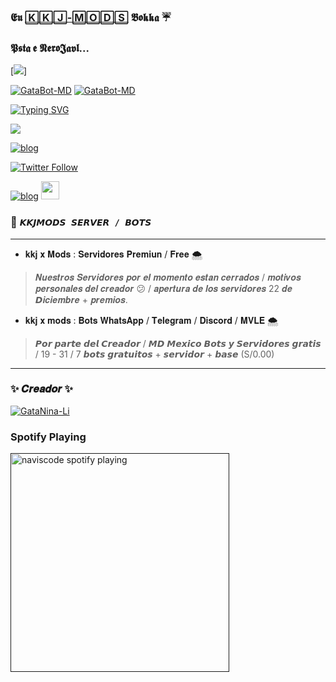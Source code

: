 ### 𝕰𝖚 [🄺🄺🄹-🄼🄾🄳🅂][website] 𝕭𝖔𝖐𝖐𝖆 ☔
### 𝕻𝖘𝖙𝖆 𝖊 𝕹𝖊𝖗𝖔𝕵𝖆𝖛𝖑...
[<img src="https://media.tenor.com/eGVTh8vKAEAAAAAC/itachi.gif">]

[website]:https://www.instagram.com/nero.javl/

<p align="center">
</p>
<a href="#"><img title="GataBot-MD" src="https://img.shields.io/badge/kkjmos eu su opinion vale oro para mi-red?colorA=%&colorBF77F48FF=%F77F48FF&style=for-the-badge"></a> 
<a href="#"><img title="GataBot-MD" src="https://img.shields.io/badge/comunicate conmigo a travez de las siguientes redes-red?colorA=%F77F48FF&colorB=%F77F48FF&style=for-the-badge">
</a>

[![Typing SVG](http://readme-typing-svg.herokuapp.com?font=Fira+Code&weight=100&size=11&pause=435&color=34F6F7&width=435&lines=Redes+de+JAVL+X+KKJ+MODS+%F0%9F%8C%88%E2%9C%A8)](https://git.io/typing-svg)

<a href="https://www.instagram.com/nero.javl/" target="_blank"><img src="https://img.shields.io/badge/-Instagram-%23E4405F?style=for-the-badge&logo=instagram&logoColor=white" target="_blank"></a>


[![blog](https://img.shields.io/badge/YouTube-FF0000?style=for-the-badge&logo=youtube&logoColor=white)
](https://www.youtube.com/@user-it8wp6yl6z)


[![Twitter Follow](https://img.shields.io/twitter/follow/NeroJavl?color=1DA1F2&label=NeroJavl&logo=Twitter&style=for-the-badge)](https://twitter.com/NeroJavl)


	
[![blog](https://img.shields.io/badge/Nero-Wiii-25D366?style=for-the-badge&logo=whatsapp&logoColor=white 
)](https://wa.me/51914595625) <a href="https://api.whatsapp.com/send/?phone=51914595625"> <img src="https://upload.wikimedia.org/wikipedia/commons/thumb/1/19/WhatsApp_logo-color-vertical.svg/1200px-WhatsApp_logo-color-vertical.svg.png" height="29px">

</a>

### 🍒 ```𝙆𝙆𝙅𝙈𝙊𝘿𝙎 𝙎𝙀𝙍𝙑𝙀𝙍 / 𝘽𝙊𝙏𝙎```
-----
* 𝐤𝐤𝐣 𝐱 𝐌𝐨𝐝𝐬 : 𝐒𝐞𝐫𝐯𝐢𝐝𝐨𝐫𝐞𝐬 𝐏𝐫𝐞𝐦𝐢𝐮𝐧 / 𝐅𝐫𝐞𝐞 🌨
> 𝑵𝒖𝒆𝒔𝒕𝒓𝒐𝒔 𝑺𝒆𝒓𝒗𝒊𝒅𝒐𝒓𝒆𝒔 𝒑𝒐𝒓 𝒆𝒍 𝒎𝒐𝒎𝒆𝒏𝒕𝒐 𝒆𝒔𝒕𝒂𝒏 𝒄𝒆𝒓𝒓𝒂𝒅𝒐𝒔 / 𝒎𝒐𝒕𝒊𝒗𝒐𝒔 𝒑𝒆𝒓𝒔𝒐𝒏𝒂𝒍𝒆𝒔 𝒅𝒆𝒍 𝒄𝒓𝒆𝒂𝒅𝒐𝒓 :confused: / 𝒂𝒑𝒆𝒓𝒕𝒖𝒓𝒂 𝒅𝒆 𝒍𝒐𝒔 𝒔𝒆𝒓𝒗𝒊𝒅𝒐𝒓𝒆𝒔 22 𝒅𝒆 𝘿𝒊𝒄𝒊𝒆𝒎𝒃𝒓𝒆 + 𝒑𝒓𝒆𝒎𝒊𝒐𝒔.
* 𝐤𝐤𝐣 𝐱 𝐦𝐨𝐝𝐬 : 𝐁𝐨𝐭𝐬 𝐖𝐡𝐚𝐭𝐬𝐀𝐩𝐩 / 𝐓𝐞𝐥𝐞𝐠𝐫𝐚𝐦 / 𝐃𝐢𝐬𝐜𝐨𝐫𝐝 / 𝐌𝐕𝐋𝐄 🌨
> 𝙋𝙤𝙧 𝙥𝙖𝙧𝙩𝙚 𝙙𝙚𝙡 𝘾𝙧𝙚𝙖𝙙𝙤𝙧 / 𝙈𝘿 𝙈𝙚𝙭𝙞𝙘𝙤 
𝘽𝙤𝙩𝙨 𝙮 𝙎𝙚𝙧𝙫𝙞𝙙𝙤𝙧𝙚𝙨 𝙜𝙧𝙖𝙩𝙞𝙨 / 19 - 31 /
7 𝙗𝙤𝙩𝙨 𝙜𝙧𝙖𝙩𝙪𝙞𝙩𝙤𝙨 + 𝙨𝙚𝙧𝙫𝙞𝙙𝙤𝙧 + 𝙗𝙖𝙨𝙚 (S/0.00)
---
### ✨ 𝑪𝒓𝒆𝒂𝒅𝒐𝒓 ✨ 

 [![GataNina-Li](https://lh3.googleusercontent.com/JUUBM9W8-M-58SrXMmUb-DCMOgXHH99pUx0ebqadqlARchyRLB39F7gnXF8RZB3hfOcSTw=s71)](https://github.com/NeroJavl) 


### Spotify Playing

[<img src="https://spotify-now-playingg-m3587hr58-nerojavl.vercel.app/api/spotify-playing" alt="naviscode spotify playing"
width="350"/>]()



